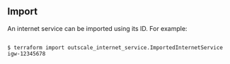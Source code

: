 ## Import

An internet service can be imported using its ID. For example:

```console

$ terraform import outscale_internet_service.ImportedInternetService igw-12345678

```